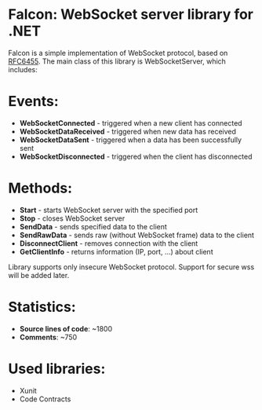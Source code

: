 # Falcon: WebSocket server library for .NET

Falcon is a simple implementation of WebSocket protocol, based on [RFC6455](https://tools.ietf.org/html/rfc6455). The main class of this library is WebSocketServer, which includes:

# Events:
 * **WebSocketConnected** - triggered when a new client has connected
 * **WebSocketDataReceived** - triggered when new data has received
 * **WebSocketDataSent** - triggered when a data has been successfully sent
 * **WebSocketDisconnected** - triggered when the client has disconnected

# Methods:
 * **Start** - starts WebSocket server with the specified port
 * **Stop** - closes WebSocket server
 * **SendData** - sends specified data to the client
 * **SendRawData** - sends raw (without WebSocket frame) data to the client
 * **DisconnectClient** - removes connection with the client
 * **GetClientInfo** - returns information (IP, port, ...) about client

Library supports only insecure WebSocket protocol. Support for secure wss will be added later.

# Statistics:
  * **Source lines of code**: ~1800
  * **Comments**: ~750

# Used libraries:
 * Xunit
 * Code Contracts